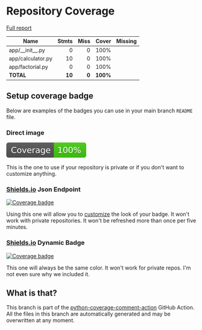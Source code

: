 # Repository Coverage

[Full report](https://htmlpreview.github.io/?https://github.com/geek-01/fastapi-example/blob/python-coverage-comment-action-data/htmlcov/index.html)

| Name                |    Stmts |     Miss |    Cover |   Missing |
|-------------------- | -------: | -------: | -------: | --------: |
| app/\_\_init\_\_.py |        0 |        0 |     100% |           |
| app/calculator.py   |       10 |        0 |     100% |           |
| app/factorial.py    |        0 |        0 |     100% |           |
|           **TOTAL** |   **10** |    **0** | **100%** |           |


## Setup coverage badge

Below are examples of the badges you can use in your main branch `README` file.

### Direct image

[![Coverage badge](https://raw.githubusercontent.com/geek-01/fastapi-example/python-coverage-comment-action-data/badge.svg)](https://htmlpreview.github.io/?https://github.com/geek-01/fastapi-example/blob/python-coverage-comment-action-data/htmlcov/index.html)

This is the one to use if your repository is private or if you don't want to customize anything.

### [Shields.io](https://shields.io) Json Endpoint

[![Coverage badge](https://img.shields.io/endpoint?url=https://raw.githubusercontent.com/geek-01/fastapi-example/python-coverage-comment-action-data/endpoint.json)](https://htmlpreview.github.io/?https://github.com/geek-01/fastapi-example/blob/python-coverage-comment-action-data/htmlcov/index.html)

Using this one will allow you to [customize](https://shields.io/endpoint) the look of your badge.
It won't work with private repositories. It won't be refreshed more than once per five minutes.

### [Shields.io](https://shields.io) Dynamic Badge

[![Coverage badge](https://img.shields.io/badge/dynamic/json?color=brightgreen&label=coverage&query=%24.message&url=https%3A%2F%2Fraw.githubusercontent.com%2Fgeek-01%2Ffastapi-example%2Fpython-coverage-comment-action-data%2Fendpoint.json)](https://htmlpreview.github.io/?https://github.com/geek-01/fastapi-example/blob/python-coverage-comment-action-data/htmlcov/index.html)

This one will always be the same color. It won't work for private repos. I'm not even sure why we included it.

## What is that?

This branch is part of the
[python-coverage-comment-action](https://github.com/marketplace/actions/python-coverage-comment)
GitHub Action. All the files in this branch are automatically generated and may be
overwritten at any moment.